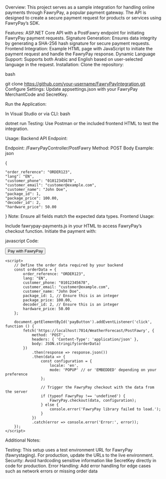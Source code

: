 Overview:
This project serves as a sample integration for handling online payments through FawryPay, a popular payment gateway. The API is designed to create a secure payment request for products or services using FawryPay’s SDK.

Features:
ASP.NET Core API with a PostFawry endpoint for initiating FawryPay payment requests.
Signature Generation: Ensures data integrity by generating a SHA-256 hash signature for secure payment requests.
Frontend Integration: Example HTML page with JavaScript to initiate the payment request and handle the FawryPay response.
Dynamic Language Support: Supports both Arabic and English based on user-selected language in the request.
Installation:
Clone the repository:

bash
 
git clone https://github.com/your-username/FawryPayIntegration.git
Configure Settings: Update appsettings.json with your FawryPay MerchantCode and SecretKey.

Run the Application:

In Visual Studio or via CLI:
bash
 
dotnet run
Testing: Use Postman or the included frontend HTML to test the integration.

Usage:
Backend API Endpoint:

Endpoint: /FawryPayController/PostFawry
Method: POST
Body Example:
json
 
{

    "order_reference": "ORDER123",
    "lang": "EN",
    "customer_phone": "01012345678",
    "customer_email": "customer@example.com",
    "customer_name": "John Doe",
    "package_id": 1,
    "package_price": 100.00,
    "decoder_id": 2,
    "hardware_price": 50.00
}
Note: Ensure all fields match the expected data types.
Frontend Usage:

Include fawrypay-payments.js in your HTML to access FawryPay’s checkout function.
Initiate the payment with:

javascript Code:


<!DOCTYPE html>
<html lang="en">
<head>
    <meta charset="UTF-8">
    <meta name="viewport" content="width=device-width, initial-scale=1.0">
    <title>FawryPay Test</title>
    <!-- Include the FawryPay SDK -->
    <script src="https://atfawry.fawrystaging.com/atfawry/plugin/assets/payments/js/fawrypay-payments.js"></script>
</head>

<body>
    <button id="payButton">Pay with FawryPay</button>
    <div id="fawryContainer"></div>

    <script>
        // Define the order data required by your backend
        const orderData = {
            order_reference: "ORDER123",
            lang: "EN",
            customer_phone: "01012345678",
            customer_email: "customer@example.com",
            customer_name: "John Doe",
            package_id: 1, // Ensure this is an integer
            package_price: 100.00,
            decoder_id: 2, // Ensure this is an integer
            hardware_price: 50.00
        };

        document.getElementById('payButton').addEventListener('click', function () {
            fetch('https://localhost:7014/WeatherForecast/PostFawry', {
                method: 'POST',
                headers: { 'Content-Type': 'application/json' },
                body: JSON.stringify(orderData)
            })
                .then(response => response.json())
                .then(data => {
                    const configuration = {
                        locale: 'en',
                        mode: 'POPUP' // or 'EMBEDDED' depending on your preference
                    };

                    // Trigger the FawryPay checkout with the data from the server
                    if (typeof FawryPay !== 'undefined') {
                        FawryPay.checkout(data, configuration);
                    } else {
                        console.error('FawryPay library failed to load.');
                    }
                })
                .catch(error => console.error('Error:', error));
        });
    </script>
</body>

</html>
Additional Notes:

Testing: This setup uses a test environment URL for FawryPay (fawrystaging). For production, update the URLs to the live environment.
Security: Avoid hardcoding sensitive information like SecretKey directly in code for production.
Error Handling: Add error handling for edge cases such as network errors or missing order data
